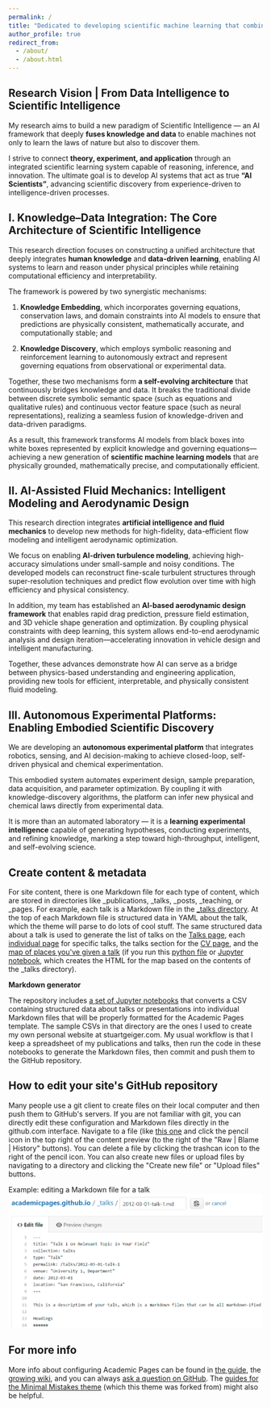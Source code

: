 ```yaml
---
permalink: /
title: "Dedicated to developing scientific machine learning that combines domain knowledge and AI"
author_profile: true
redirect_from: 
  - /about/
  - /about.html
---
```

Research Vision | From Data Intelligence to Scientific Intelligence
------
My research aims to build a new paradigm of Scientific Intelligence — an AI framework that deeply **fuses knowledge and data** to enable machines not only to learn the laws of nature but also to discover them.

I strive to connect **theory, experiment, and application** through an integrated scientific learning system capable of reasoning, inference, and innovation.
The ultimate goal is to develop AI systems that act as true **“AI Scientists”**, advancing scientific discovery from experience-driven to intelligence-driven processes.

I. Knowledge–Data Integration: The Core Architecture of Scientific Intelligence
------
This research direction focuses on constructing a unified architecture that deeply integrates **human knowledge** and **data-driven learning**, enabling AI systems to learn and reason under physical principles while retaining computational efficiency and interpretability.

The framework is powered by two synergistic mechanisms:

1. **Knowledge Embedding**, which incorporates governing equations, conservation laws, and domain constraints into AI models to ensure that predictions are physically consistent, mathematically accurate, and computationally stable; and

2. **Knowledge Discovery**, which employs symbolic reasoning and reinforcement learning to autonomously extract and represent governing equations from observational or experimental data.

Together, these two mechanisms form **a self-evolving architecture** that continuously bridges knowledge and data.
It breaks the traditional divide between discrete symbolic semantic space (such as equations and qualitative rules) and continuous vector feature space (such as neural representations), realizing a seamless fusion of knowledge-driven and data-driven paradigms.

As a result, this framework transforms AI models from black boxes into white boxes represented by explicit knowledge and governing equations—
achieving a new generation of **scientific machine learning models** that are physically grounded, mathematically precise, and computationally efficient.

II. AI-Assisted Fluid Mechanics: Intelligent Modeling and Aerodynamic Design
------
This research direction integrates **artificial intelligence and fluid mechanics** to develop new methods for high-fidelity, data-efficient flow modeling and intelligent aerodynamic optimization.

We focus on enabling **AI-driven turbulence modeling**, achieving high-accuracy simulations under small-sample and noisy conditions. The developed models can reconstruct fine-scale turbulent structures through super-resolution techniques and predict flow evolution over time with high efficiency and physical consistency.

In addition, my team has established an **AI-based aerodynamic design framework** that enables rapid drag prediction, pressure field estimation, and 3D vehicle shape generation and optimization. By coupling physical constraints with deep learning, this system allows end-to-end aerodynamic analysis and design iteration—accelerating innovation in vehicle design and intelligent manufacturing.

Together, these advances demonstrate how AI can serve as a bridge between physics-based understanding and engineering application, providing new tools for efficient, interpretable, and physically consistent fluid modeling.

III. Autonomous Experimental Platforms: Enabling Embodied Scientific Discovery
------
We are developing an **autonomous experimental platform** that integrates robotics, sensing, and AI decision-making to achieve closed-loop, self-driven physical and chemical experimentation.

This embodied system automates experiment design, sample preparation, data acquisition, and parameter optimization.
By coupling it with knowledge-discovery algorithms, the platform can infer new physical and chemical laws directly from experimental data.

It is more than an automated laboratory — it is a **learning experimental intelligence** capable of generating hypotheses, conducting experiments, and refining knowledge,
marking a step toward high-throughput, intelligent, and self-evolving science.

Create content & metadata
------
For site content, there is one Markdown file for each type of content, which are stored in directories like _publications, _talks, _posts, _teaching, or _pages. For example, each talk is a Markdown file in the [_talks directory](https://github.com/academicpages/academicpages.github.io/tree/master/_talks). At the top of each Markdown file is structured data in YAML about the talk, which the theme will parse to do lots of cool stuff. The same structured data about a talk is used to generate the list of talks on the [Talks page](https://academicpages.github.io/talks), each [individual page](https://academicpages.github.io/talks/2012-03-01-talk-1) for specific talks, the talks section for the [CV page](https://academicpages.github.io/cv), and the [map of places you've given a talk](https://academicpages.github.io/talkmap.html) (if you run this [python file](https://github.com/academicpages/academicpages.github.io/blob/master/talkmap.py) or [Jupyter notebook](https://github.com/academicpages/academicpages.github.io/blob/master/talkmap.ipynb), which creates the HTML for the map based on the contents of the _talks directory).

**Markdown generator**

The repository includes [a set of Jupyter notebooks](https://github.com/academicpages/academicpages.github.io/tree/master/markdown_generator
) that converts a CSV containing structured data about talks or presentations into individual Markdown files that will be properly formatted for the Academic Pages template. The sample CSVs in that directory are the ones I used to create my own personal website at stuartgeiger.com. My usual workflow is that I keep a spreadsheet of my publications and talks, then run the code in these notebooks to generate the Markdown files, then commit and push them to the GitHub repository.

How to edit your site's GitHub repository
------
Many people use a git client to create files on their local computer and then push them to GitHub's servers. If you are not familiar with git, you can directly edit these configuration and Markdown files directly in the github.com interface. Navigate to a file (like [this one](https://github.com/academicpages/academicpages.github.io/blob/master/_talks/2012-03-01-talk-1.md) and click the pencil icon in the top right of the content preview (to the right of the "Raw | Blame | History" buttons). You can delete a file by clicking the trashcan icon to the right of the pencil icon. You can also create new files or upload files by navigating to a directory and clicking the "Create new file" or "Upload files" buttons. 

Example: editing a Markdown file for a talk
![Editing a Markdown file for a talk](/images/editing-talk.png)

For more info
------
More info about configuring Academic Pages can be found in [the guide](https://academicpages.github.io/markdown/), the [growing wiki](https://github.com/academicpages/academicpages.github.io/wiki), and you can always [ask a question on GitHub](https://github.com/academicpages/academicpages.github.io/discussions). The [guides for the Minimal Mistakes theme](https://mmistakes.github.io/minimal-mistakes/docs/configuration/) (which this theme was forked from) might also be helpful.
